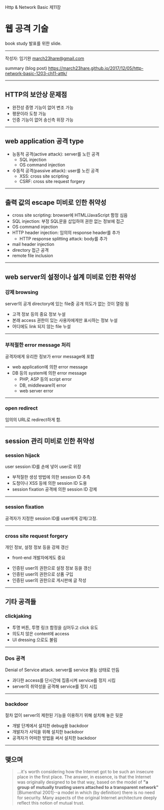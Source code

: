 <!-- $theme: default -->

Http & Network Basic 제11장
# 웹 공격 기술
book study 발표를 위한 slide.

---

작성자: 임기완 march23hare@gmail.com

summary (blog post)
https://march23hare.github.io/2017/12/05/http-network-basic-1203-ch11-attk/

---

## HTTP의 보안상 문제점

- 완전성 증명 기능이 없어 변조 가능
- 평문이라 도청 가능
- 인증 기능이 없어 송신측 위장 가능

---

## web application 공격 type

- 능동적 공격(active attack): server를 노린 공격
  - SQL injection
  - OS command injection
- 수동적 공격(passive attack): user를 노린 공격
  - XSS: cross site scripting
  - CSRF: cross site request forgery

---

## 출력 값의 escape 미비로 인한 취약성

- cross site scripting: browser에 HTML/JavaScript 함정 심음
- SQL injection: 부정 SQL문을 삽입하여 권한 없는 정보에 접근
- OS command injection
- HTTP header injection: 임의의 response header를 추가
	- HTTP response splitting attack: body를 추가
- mail header injection
- directory 접근 공격
- remote file inclusion

---

## web server의 설정이나 설계 미비로 인한 취약성

### 강제 browsing

server의 공개 directory에 있는 file중 공개 의도가 없는 것이 열람 됨

- 고객 정보 등의 중요 정보 누설
- 본래 access 권한이 있는 사용자에게만 표시하는 정보 누설
- 어디에도 link 되지 않는 file 누설

---

### 부적절한 error message 처리

공격자에게 유리한 정보가 error message에 포함

- web application에 의한 error message
- DB 등의 system에 의한 error message
  - PHP, ASP 등의 script error
  - DB, middleware의 error
  - web server error

---

### open redirect

임의의 URL로 redirect하게 함.

---

## session 관리 미비로 인한 취약성  

### session hijack

user session ID를 손에 넣어 user로 위장

- 부적절한 생성 방법에 의한 session ID 추측
- 도청이나 XSS 등에 의한 session ID 도용
- session fixation 공격에 의한 session ID 강제

---

### session fixation

공격자가 지정한 session ID를 user에게 강제/고정.

---

### cross site request forgery

개인 정보, 설정 정보 등을 강제 갱신

* front-end 개발자에게도 중요

- 인증된 user의 권한으로 설정 정보 등을 갱신
- 인증된 user의 권한으로 상품 구입
- 인증된 user의 권한으로 게시판에 글 작성

---

## 기타 공격들

### clickjaking

- 투명 버튼, 투명 링크 함정을 심어두고 click 유도
- 의도치 않은 content에 access
- UI dressing 으로도 불림

---

### Dos 공격

Denial of Service attack. server를 service 불능 상태로 만듬

- 과다한 access를 단시간에 집중시켜 service를 정지 시킴
- server의 취약성을 공격해 service를 정지 시킴

---

### backdoor

절차 없이 server의 제한된 기능을 이용하기 위해 설치해 놓은 뒷문

- 개발 단계에서 설치한 debug용 backdoor
- 개발자가 사익을 위해 설치한 backdoor
- 공격자가 어떠한 방법을 써서 설치한 backdoor

---

## 맺으며

> ...it's worth considering how the Internet got to be such an insecure place in the first place. The answer, in essence, is that the Internet was originally designed to be that way, based on the model of **"a group of mutually trusting users attached to a transparent network"** [Blumenthal 2001]--a model in which (by definition) there is no need for security. Many aspects of the original Internet architecture deeply reflect this notion of mutual trust.